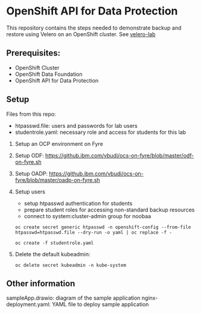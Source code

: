 # OpenShift API for Data Protection 


This repository contains the steps needed to demonstrate backup and restore using Velero on an OpenShift cluster. See [velero-lab](velero-lab.md)

## Prerequisites:

- OpenShift Cluster 
- OpenShift Data Foundation 
- OpenShift API for Data Protection

## Setup 

Files from this repo:

- htpasswd.file: users and passwords for lab users
- studentrole.yaml: necessary role and access for students for this lab

1. Setup an OCP environment on Fyre

2. Setup ODF: https://github.ibm.com/vbudi/ocs-on-fyre/blob/master/odf-on-fyre.sh

3. Setup OADP: https://github.ibm.com/vbudi/ocs-on-fyre/blob/master/oadp-on-fyre.sh

4. Setup users

    - setup htpasswd authentication for students
    - prepare student roles for accessing non-standard backup resources
    - connect to system:cluster-admin group for noobaa

    ```
    oc create secret generic htpasswd -n openshift-config --from-file htpasswd=htpasswd.file --dry-run -o yaml | oc replace -f -

    oc create -f studentrole.yaml
    ```

5. Delete the default kubeadmin:

    ```
    oc delete secret kubeadmin -n kube-system
    ```

## Other information

sampleApp.drawio: diagram of the sample application
nginx-deployment.yaml: YAML file to deploy sample application
